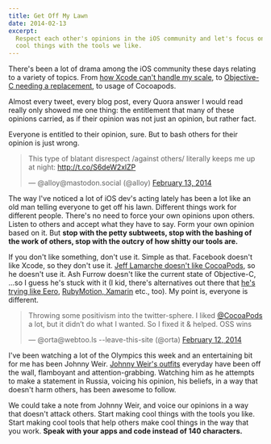 ```yaml
---
title: Get Off My Lawn
date: 2014-02-13
excerpt:
  Respect each other's opinions in the iOS community and let's focus on creating
  cool things with the tools we like.
---
```


There's been a lot of drama among the iOS community these days relating to a
variety of topics. From
[how Xcode can't handle my scale](http://www.quora.com/Facebook-Paper-product/What-was-it-like-to-help-develop-Paper),
to
[Objective-C needing a replacement](http://ashfurrow.com/blog/we-need-to-replace-objective-c),
to usage of Cocoapods.

Almost every tweet, every blog post, every Quora answer I would read really only
showed me one thing: the entitlement that many of these opinions carried, as if
their opinion was not just an opinion, but rather fact.

Everyone is entitled to their opinion, sure. But to bash others for their
opinion is just wrong.

<blockquote class="twitter-tweet"><p lang="en" dir="ltr">This type of blatant disrespect /against others/ literally keeps me up at night: <a href="http://t.co/S6deW2xlZP">http://t.co/S6deW2xlZP</a></p>&mdash; @alloy@mastodon.social (@alloy) <a href="https://twitter.com/alloy/status/433989599107751936?ref_src=twsrc%5Etfw">February 13, 2014</a></blockquote>

The way I've noticed a lot of iOS dev's acting lately has been a lot like an old
man telling everyone to get off his lawn. Different things work for different
people. There's no need to force your own opinions upon others. Listen to others
and accept what they have to say. Form your own opinion based on it. But **stop
with the petty subtweets, stop with the bashing of the work of others, stop with
the outcry of how shitty our tools are.**

If you don't like something, don't use it. Simple as that. Facebook doesn't like
Xcode, so they don't use it.
[Jeff Lamarche doesn't like CocoaPods](https://twitter.com/jeff_lamarche/status/433720595314794498),
so he doesn't use it. Ash Furrow doesn't like the current state of Objective-C,
...so I guess he's stuck with it (I kid, there's alternatives out there that
[he's trying like Eero](https://twitter.com/ashfurrow/status/433595981138235392),
[RubyMotion, Xamarin](https://twitter.com/ashfurrow/status/434009653895499776)
etc., too). My point is, everyone is different.

<blockquote class="twitter-tweet"><p lang="en" dir="ltr">Throwing some positivism into the twitter-sphere. I liked <a href="https://twitter.com/CocoaPods?ref_src=twsrc%5Etfw">@CocoaPods</a> a lot, but it didn’t do what I wanted. So I fixed it &amp; helped. OSS wins</p>&mdash; @orta@webtoo.ls --leave-this-site (@orta) <a href="https://twitter.com/orta/status/433723905082392576?ref_src=twsrc%5Etfw">February 12, 2014</a></blockquote>

I've been watching a lot of the Olympics this week and an entertaining bit for
me has been Johnny Weir.
[Johnny Weir's outfits](http://www.sbnation.com/lookit/2014/2/11/5401156/johnny-weir-olympic-outfit-tracker-sochi-2014)
everyday have been off the wall, flamboyant and attention-grabbing. Watching him
as he attempts to make a statement in Russia, voicing his opinion, his beliefs,
in a way that doesn't harm others, has been awesome to follow.

We could take a note from Johnny Weir, and voice our opinions in a way that
doesn't attack others. Start making cool things with the tools you like. Start
making cool tools that help others make cool things in the way that you work.
**Speak with your apps and code instead of 140 characters.**
